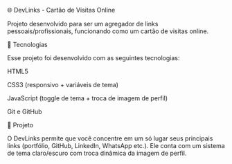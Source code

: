 🌐 DevLinks - Cartão de Visitas Online

Projeto desenvolvido para ser um agregador de links pessoais/profissionais, funcionando como um cartão de visitas online.

🚀 Tecnologias

Esse projeto foi desenvolvido com as seguintes tecnologias:

HTML5

CSS3 (responsivo + variáveis de tema)

JavaScript (toggle de tema + troca de imagem de perfil)

Git e GitHub

📄 Projeto

O DevLinks permite que você concentre em um só lugar seus principais links (portfólio, GitHub, LinkedIn, WhatsApp etc.).
Ele conta com um sistema de tema claro/escuro com troca dinâmica da imagem de perfil.